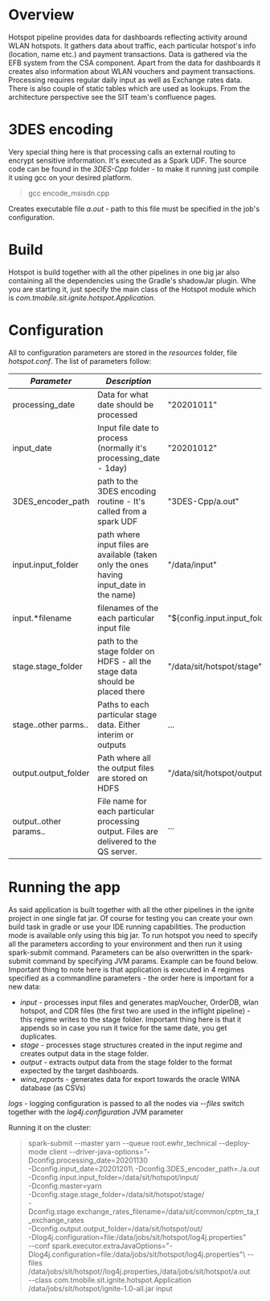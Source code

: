 # Overview
Hotspot pipeline provides data for dashboards reflecting activity around WLAN hotspots. It gathers data about traffic, each particular hotspot's info (location, name etc.) and payment transactions.
Data is gathered via the EFB system from the CSA component. Apart from the data for dashboards it creates also information about WLAN vouchers and payment transactions. Processing requires regular 
daily input as well as Exchange rates data. There is also couple of static tables which are used as lookups. From the architecture perspective see the SIT team's confluence pages.
# 3DES encoding
Very special thing here is that processing calls an external routing to encrypt sensitive information. It's executed as a Spark UDF. The source code can be found in the *3DES-Cpp* folder -
to make it running just compile it using gcc on your desired platform. 
>gcc encode_msisdn.cpp

Creates executable file _a.out_ - path to this file must be specified in the job's configuration. 
# Build
Hotspot is build together with all the other pipelines in one big jar also containing all the dependencies using the Gradle's shadowJar plugin. Whe you are starting it, just specify the main 
class of the Hotspot module which is _com.tmobile.sit.ignite.hotspot.Application_.
# Configuration
All to configuration parameters are stored in the _resources_ folder, file _hotspot.conf_. The list of parameters follow:

| *Parameter* | *Description* | *Example* |
|-----------|-------------|---------|
|processing_date | Data for what date should be processed | "20201011" |
|input_date| Input file date to process (normally it's processing_date - 1day) | "20201012"|
|3DES_encoder_path| path to the 3DES encoding routine - It's called from a spark UDF| "3DES-Cpp/a.out"|
|input.input_folder| path where input files are available (taken only the ones having input_date in the name)| "/data/input"|
|input.*filename| filenames of the each particular input file| "${config.input.input_folder}"TMO.FAILEDLOGINS.DAY.*.csv"|
|stage.stage_folder| path to the stage folder on HDFS - all the stage data should be placed there| "/data/sit/hotspot/stage"|
|stage..other parms..| Paths to each particular stage data. Either interim or outputs|...|
|output.output_folder| Path where all the output files are stored on HDFS|"/data/sit/hotspot/output"|
|output..other params..| File name for each particular processing output. Files are delivered to the QS server.|...|
# Running the app
As said application is built together with all the other pipelines in the ignite project in one single fat jar. Of course for testing you can create your own build
task in gradle or use your IDE running capabilities. The production mode is available only using this big jar. To run hotspot you need to specify all the parameters
according to your environment and then run it using spark-submit command. Parameters can be also overwritten in the spark-submit command by specifying JVM params.
Example can be found below. Important thing to note here is that application is executed in 4 regimes specified as a commandline parameters - the order here is important for a new data:
*  *input* - processes input files and generates mapVoucher, OrderDB, wlan hotspot, and CDR files (the first two are used in the inflight pipeline) - this regime writes to
the stage folder. Important thing here is that it appends so in case you run it twice for the same date, you get duplicates.
* *stage* - processes stage structures created in the input regime and creates output data in the stage folder.
* *output* - extracts output data from the stage folder to the format expected by the target dashboards.
* *wina_reports* - generates data for export towards the oracle WINA database (as CSVs)

*logs* - logging configuration is passed to all the nodes via _--files_ switch together with the _log4j.configuration_ JVM parameter

Running it on the cluster:

>spark-submit --master yarn --queue root.ewhr_technical --deploy-mode client 
>--driver-java-options="-Dconfig.processing_date=20201130\
>-Dconfig.input_date=20201201\ 
>-Dconfig.3DES_encoder_path=./a.out\
>-Dconfig.input.input_folder=/data/sit/hotspot/input/\
>-Dconfig.master=yarn\
>-Dconfig.stage.stage_folder=/data/sit/hotspot/stage/\
>-Dconfig.stage.exchange_rates_filename=/data/sit/common/cptm_ta_t_exchange_rates\
>-Dconfig.output.output_folder=/data/sit/hotspot/out/\
>-Dlog4j.configuration=file:/data/jobs/sit/hotspot/log4j.properties"\
>--conf spark.executor.extraJavaOptions="-Dlog4j.configuration=file:/data/jobs/sit/hotspot/log4j.properties"\ 
>--files /data/jobs/sit/hotspot//log4j.properties,/data/jobs/sit/hotspot/a.out\
> --class com.tmobile.sit.ignite.hotspot.Application /data/jobs/sit/hotspot/ignite-1.0-all.jar input